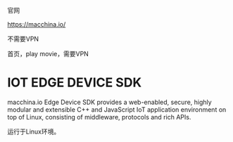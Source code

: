 官网

https://macchina.io/

不需要VPN

首页，play movie，需要VPN

# IOT EDGE DEVICE SDK

macchina.io Edge Device SDK provides a web-enabled, secure, highly modular and extensible C++ and JavaScript IoT application environment on top of Linux, consisting of middleware, protocols and rich APIs. 

运行于Linux环境。

